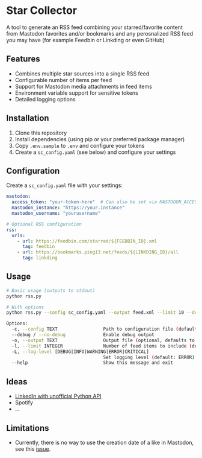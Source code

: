 # Star Collector



A tool to generate an RSS feed combining your starred/favorite content from
Mastodon favorites and/or bookmarks and any perosnalized RSS feed you may have
(for example Feedbin or Linkding or even GitHub)

## Features

- Combines multiple star sources into a single RSS feed
- Configurable number of items per feed
- Support for Mastodon media attachments in feed items
- Environment variable support for sensitive tokens
- Detailed logging options

## Installation

1. Clone this repository
2. Install dependencies (using pip or your preferred package manager)
3. Copy `.env.sample` to `.env` and configure your tokens
4. Create a `sc_config.yaml` (see below) and configure your settings

## Configuration

Create a `sc_config.yaml` file with your settings:

```yaml
mastodon:
  access_token: "your-token-here"  # Can also be set via MASTODON_ACCESS_TOKEN env var
  mastodon_instance: "https://your.instance"
  mastodon_username: "yourusername"

# Optional RSS configuration
rss:
  urls:
    - url: https://feedbin.com/starred/${FEEDBIN_ID}.xml
      tag: feedbin
    - url: https://bookmarks.ping13.net/feeds/${LINKDING_ID}/all
      tag: linkding
```

## Usage

```bash
# Basic usage (outputs to stdout)
python rss.py

# With options
python rss.py --config sc_config.yaml --output feed.xml --limit 10 --debug

Options:
  -c, --config TEXT                 Path to configuration file (default: sc_config.yaml)
  --debug / --no-debug              Enable debug output
  -o, --output TEXT                 Output file (optional, defaults to stdout)
  -l, --limit INTEGER               Number of feed items to include (default: 5)
  -L, --log-level [DEBUG|INFO|WARNING|ERROR|CRITICAL]
                                    Set logging level (default: ERROR)
  --help                            Show this message and exit
```

## Ideas

- [LinkedIn with unofficial Python API](https://github.com/tomquirk/linkedin-api)
- Spotify
- ...

## Limitations

- Currently, there is no way to use the creation date of a like in Mastodon,
  see this [issue](https://github.com/mastodon/mastodon/issues/1608).
